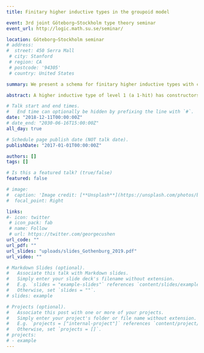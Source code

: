 ```yaml
---
title: Finitary higher inductive types in the groupoid model

event: 3rd joint Göteborg–Stockholm type theory seminar
event_url: http://logic.math.su.se/seminar/

location: Göteborg–Stockholm seminar
# address:
#  street: 450 Serra Mall
 # city: Stanford
 # region: CA
 # postcode: '94305'
 # country: United States

summary: We present a schema for finitary higher inductive types with constructors for paths and surfaces only. This schema is supported by the groupoid model.

abstract: A higher inductive type of level 1 (a 1-hit) has constructors for points and paths only, whereas a higher inductive type of level 2 (a 2-hit) has constructors for surfaces too. We restrict attention to ﬁnitary higher inductive types and present general schemata for the types of their point, path, and surface constructors. We also derive the elimination and equality rules from the types of constructors for 1-hits and 2-hits. Moreover, we construct a groupoid model for dependent type theory with 2-hits and point out that we obtain a setoid model for dependent type theory with 1-hits by truncating the groupoid model.

# Talk start and end times.
#   End time can optionally be hidden by prefixing the line with `#`.
date: "2018-12-11T00:00:00Z"
# date_end: "2030-06-16T15:00:00Z"
all_day: true

# Schedule page publish date (NOT talk date).
publishDate: "2017-01-01T00:00:00Z"

authors: []
tags: []

# Is this a featured talk? (true/false)
featured: false

# image:
#  caption: 'Image credit: [**Unsplash**](https://unsplash.com/photos/bzdhc5b3Bxs)'
#  focal_point: Right

links:
#- icon: twitter
 # icon_pack: fab
 # name: Follow
 # url: https://twitter.com/georgecushen
url_code: ""
url_pdf: ""
url_slides: "uploads/slides_Gothenburg_2019.pdf"
url_video: ""

# Markdown Slides (optional).
#   Associate this talk with Markdown slides.
#   Simply enter your slide deck's filename without extension.
#   E.g. `slides = "example-slides"` references `content/slides/example-slides.md`.
#   Otherwise, set `slides = ""`.
# slides: example

# Projects (optional).
#   Associate this post with one or more of your projects.
#   Simply enter your project's folder or file name without extension.
#   E.g. `projects = ["internal-project"]` references `content/project/deep-learning/index.md`.
#   Otherwise, set `projects = []`.
# projects:
# - example
---
```



